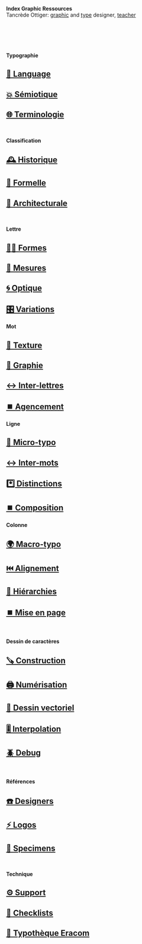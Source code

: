   **Index Graphic Ressources**  
  Tancrède Ottiger: [graphic](https://t-o.studio) and [type](https://t-o.supply) designer, [teacher](https://studioto.github.io)
# &nbsp;

<!---
## [🦚 Index Littérature Visuelle]()
## [💼 Portfolio](Student's projects)
## [⚡ Index Logos]()
## [🐦‍⬛ Index Animations]()
## [🏢 Index Grid Systems]()
## [🔮 Design Theories](/)
## [🔲 Design Gestalt](/)
## [📊 Design Hiérarchies](/)
## [🏗️ Typo Grille](/)
## [🌐 Wiki](/index-graphic-terminology)
## [👀 Voir / Lire](/see-things)
## [🔡 Gris de texte](/see-shades)
## [↔️ Longueur de ligne](/set-line-width)
## [↕️ Inter-lignes](/set-line-height)
## [🔡 Gris de texte](/see-shades)
--->



**Typographie**
## [💬 Language](/see-langage)
## [💥 Sémiotique](/express-message)
## [🌐 Terminologie](/index-definitions)

&nbsp;
&nbsp;

**Classification**
## [🕰️ Historique](/classify-typefaces-history)
## [🐚 Formelle](/classify-typefaces-shapes)
## [🏢 Architecturale](/classify-typefaces-architecture)

&nbsp;
&nbsp;

**Lettre**
## [👂🏻 Formes](/see-shapes)
## [📏 Mesures](/measure-typeface)
## [🌀 Optique](/adjust-typeface)
## [🎛️ Variations](/parameter-typeface)
**Mot**
## [🎨 Texture](/select-typeface)
## [🔡 Graphie](/set-word-case)
## [↔️ Inter-lettres](/set-letter-spacing)
## [⏹️ Agencement](/set-arrangement)
**Ligne**
## [🦠 Micro-typo](/set-micro-typo)
## [↔️ Inter-mots](/set-word-spacing)
## [*️⃣ Distinctions](/set-distinctions)
## [⏹️ Composition](set-composition)
**Colonne**
## [🌍 Macro-typo](/set-macro-typo)
## [⏮️ Alignement](/set-alignment)
## [📶 Hiérarchies](/set-hierarchies)
## [⏹️ Mise en page](/set-layout)

&nbsp;
&nbsp;

**Dessin de caractères**
## [🪚 Construction](/construct-typeface)
## [🖨️ Numérisation](/digitize-typeface)
## [📐 Dessin vectoriel](/draw-vectors)
## [🎚️ Interpolation](/interpolate-vectors)
## [🪲 Debug](/debug-typefaces)

&nbsp;
&nbsp;

**Références**
## [☎️ Designers](/index-designers)
## [⚡ Logos](/index-logos)
## [🔎 Specimens](/index-specimens)

&nbsp;
&nbsp;

**Technique**
## [⚙️ Support](/support-technology)
## [📝 Checklists](/check-things)
## [🧰 Typothèque Eracom](http://typo.eracom.ch)
